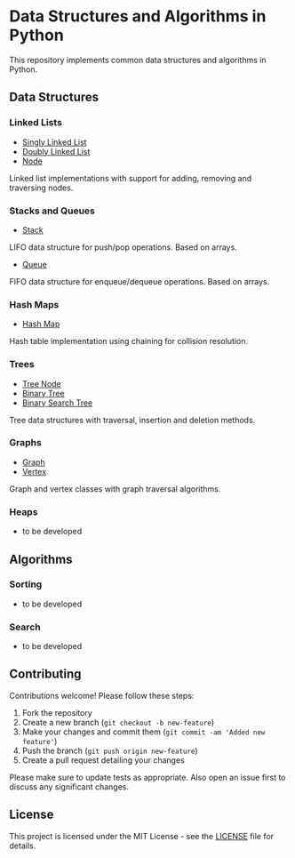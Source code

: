 # Data Structures and Algorithms in Python

This repository implements common data structures and algorithms in Python. 

## Data Structures

### Linked Lists
- [Singly Linked List](DataStructures/LinkedLists/linked_list.py)
- [Doubly Linked List](DataStructures/LinkedLists/doubly_linked_list.py)
- [Node](DataStructures/LinkedLists/node.py)

Linked list implementations with support for adding, removing and traversing nodes.

### Stacks and Queues
- [Stack](DataStructures/Stacks_and_Queues/queue.py)  

LIFO data structure for push/pop operations. Based on arrays.

- [Queue](DataStructures/Stacks_and_Queues/queue.py)

FIFO data structure for enqueue/dequeue operations. Based on arrays. 

### Hash Maps  
- [Hash Map](DataStructures/HashMap/hash_map.py)

Hash table implementation using chaining for collision resolution. 

### Trees
- [Tree Node](DataStructures/Trees/tree_node.py)
- [Binary Tree](DataStructures/Trees/binary_tree_node.py)
- [Binary Search Tree](DataStructures/Trees/binary_search_tree_node.py)

Tree data structures with traversal, insertion and deletion methods.

### Graphs
- [Graph](DataStructures/Graphs/graph.py)
- [Vertex](DataStructures/Graphs/vertex.py) 

Graph and vertex classes with graph traversal algorithms.

### Heaps   
- to be developed


## Algorithms  

### Sorting
- to be developed

### Search  
- to be developed

## Contributing

Contributions welcome! Please follow these steps:

1. Fork the repository
2. Create a new branch (`git checkout -b new-feature`)
3. Make your changes and commit them (`git commit -am 'Added new feature'`)
4. Push the branch (`git push origin new-feature`)
5. Create a pull request detailing your changes

Please make sure to update tests as appropriate. Also open an issue first to discuss any significant changes.

## License

This project is licensed under the MIT License - see the [LICENSE](./LICENSE) file for details.

